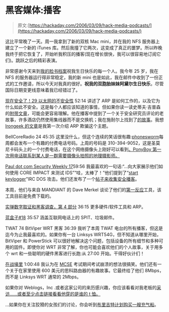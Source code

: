 # 黑客媒体:播客

> 原文:[https://hackaday.com/2006/03/09/hack-media-podcasts/](https://hackaday.com/2006/03/09/hack-media-podcasts/)

这比平常晚了一天。周一我拿到了新的双核 Mac mini，并在我的 NFS 服务器上建立了一个新的 iTunes 库。然后我撞了它两次，这变成了真正的噩梦。所以昨晚我终于把它恢复了，开始听我积压的播客(现在增长很快，我可以很容易地订阅它们)。跳跃之后的精彩表演。

非常感谢今天来到[我的脸书档案](http://facebook.com/p.php?id=17205068&l=37c76f3a7c)祝我生日快乐的每一个人。我今年 25 岁，我在 NFS 的服务器运行得非常稳定，我的新 mini 也是如此，我在邮件中收到了一份正式的工作邀请，所以今天对我真的很好。**祝我的双胞胎妹妹阿黛尔生日快乐**，尽管国际日期变更线意味着我已经错过了。

[现在安全了！29 以太网的不安全性](http://www.grc.com/SecurityNow.htm) 52:14 讲述了 ARP 是如何工作的，以及它为什么如此不安全。这是每个人都应该知道的事情，但如果你读一读史蒂夫·吉普森的[附带文章](http://grc.com/nat/arp.htm)，可能会更容易理解。他在播客中提到了一个关于安全研究员评论的老故事，许多酒店仍然使用集线器而不是交换机；我在施耐尔上找到了[的故事](http://www.schneier.com/blog/archives/2005/11/sniffing_passwo.html)。我想 [Irongeek 的文章](http://www.irongeek.com/i.php?page=security/arpspoof)是我第一次介绍 ARP 欺骗这个主题。

BellCoreRadio 24 45:35 这里没什么，但这个连续的笑话很有趣:[phonesworm](http://phoneswarm.com/)每周都会发布一个有趣的付费电话号码。上周的号码是 310-394-9052，这是圣莫尼卡码头上的一个付费电话，在这个网络摄像头上刚好可以看到[。PonyBoy 第一次用电话联系到某人是一群需要摄像头拍照的地理摄影师。](http://www.westland.net/piercam/)

[Paul dot com Security Weekly 17](http://www.pauldotcom.com/2006/03/pauldotcom_security_weekly_epi_18.html)59:56 我最喜欢的一句话:“…向大家展示他们如何使用 CORE IMPACT 来测试 IDS”“哇，太棒了！”他们提到了“[start keylogger](http://www.hm2k.org/news/1141055352.html)”IRC DOS 攻击。他们还发布了一个[帖子来收集安全播客](http://www.pauldotcom.com/2006/03/security_podcasts_roundup.html)。

本周，他们与来自 MANDIANT 的 Dave Merkel 谈论了他们的[第一反应](http://www.mandiant.com/firstresponse.htm)工具，该工具目前是免费下载的。

[实弹数字取证和黑客调查，第 4 部分](http://liveammo.blogspot.com/2006/03/podcast-digital-forensics-and-hacking.html) 36:15 更多硬件/软件工具和 ARP。

[蓝盒子#18](http://www.blueboxpodcast.com/2006/03/blue_box_podcas_1.html) 35:57 涵盖互联网电话上的 SPIT、垃圾邮件。

TWAT 74 BitViper WRT 黑客 36:39 我听了本周 TWAT 电台的所有播客，但这是迄今为止我最喜欢的。如果你有一台 Linksys WRT54G，但不知道从哪里开始，BitViper 和 PowerStick 可以很好地解决这个问题，包括设备的所有细节和多种可用的固件。即使你对 WRT 非常了解，你也可能会喜欢他们的个人故事，关于用多个 wrt 和一些聪明的硬件黑客进行长跑:从 27:00 开始。干得好伙计们！

[在战壕里](http://kevindevin.com/?p=936) 1:00:48 我认为在 [MCSE](http://www.microsoft.com/learning/mcp/mcse/) 考试期间考试崩溃的想法很搞笑。他们还有一个关于在家里使用 600 美元的思科路由器的有趣故事。它最终给了他们 8Mbps，而不是 Linksys WRT 通常的 2Mbps。

如果你对 Weblogs，Inc .或者这家公司的来历感兴趣，你应该看看对我老板的[采访……或者至少点击链接看看他穿的是谁的 t 恤。](http://www.calacanis.com/2006/03/09/great-interview/)

…如果你在关注狡猾的女孩们的讨论，你会听到[布里吉特计划购买一艘充气船](http://www.journalstar.com/resources/media/scripts/download.mp3?mid=M440c724d2d6a6_download)。
